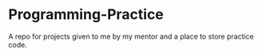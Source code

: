 # Programming-Practice
A repo for projects given to me by my mentor and a place to store practice code.
